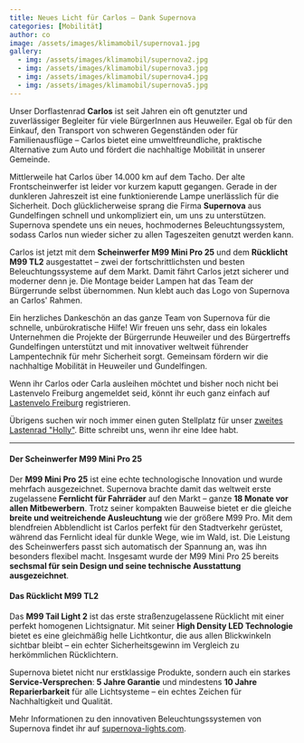 ```yaml
---
title: Neues Licht für Carlos – Dank Supernova
categories: [Mobilität]
author: co
image: /assets/images/klimamobil/supernova1.jpg
gallery:
  - img: /assets/images/klimamobil/supernova2.jpg
  - img: /assets/images/klimamobil/supernova3.jpg
  - img: /assets/images/klimamobil/supernova4.jpg
  - img: /assets/images/klimamobil/supernova5.jpg
---
```


Unser Dorflastenrad **Carlos** ist seit Jahren ein oft genutzter und zuverlässiger Begleiter für viele BürgerInnen aus Heuweiler. Egal ob für den Einkauf, den Transport von schweren Gegenständen oder für Familienausflüge – Carlos bietet eine umweltfreundliche, praktische Alternative zum Auto und fördert die nachhaltige Mobilität in unserer Gemeinde.

Mittlerweile hat Carlos über 14.000 km auf dem Tacho. Der alte Frontscheinwerfer ist leider vor kurzem kaputt gegangen. Gerade in der dunkleren Jahreszeit ist eine funktionierende Lampe unerlässlich für die Sicherheit. Doch glücklicherweise sprang die Firma **Supernova** aus Gundelfingen schnell und unkompliziert ein, um uns zu unterstützen. Supernova spendete uns ein neues, hochmodernes Beleuchtungssystem, sodass Carlos nun wieder sicher zu allen Tageszeiten genutzt werden kann.

Carlos ist jetzt mit dem **Scheinwerfer M99 Mini Pro 25** und dem **Rücklicht M99 TL2** ausgestattet – zwei der fortschrittlichsten und besten Beleuchtungssysteme auf dem Markt. Damit fährt Carlos jetzt sicherer und moderner denn je.
Die Montage beider Lampen hat das Team der Bürgerrunde selbst übernommen. Nun klebt auch das Logo von Supernova an Carlos' Rahmen.

Ein herzliches Dankeschön an das ganze Team von Supernova für die schnelle, unbürokratische Hilfe! Wir freuen uns sehr, dass ein lokales Unternehmen die Projekte der Bürgerrunde Heuweiler und des Bürgertreffs Gundelfingen unterstützt und mit innovativer weltweit führender Lampentechnik für mehr Sicherheit sorgt. Gemeinsam fördern wir die nachhaltige Mobilität in Heuweiler und Gundelfingen.

Wenn ihr Carlos oder Carla ausleihen möchtet und bisher noch nicht bei Lastenvelo Freiburg angemeldet seid, könnt ihr euch ganz einfach auf [Lastenvelo Freiburg](https://www.lastenvelofreiburg.de/) registrieren.

Übrigens suchen wir noch immer einen guten Stellplatz für unser [zweites Lastenrad "Holly"](/holly). Bitte schreibt uns, wenn ihr eine Idee habt.

---

#### Der Scheinwerfer M99 Mini Pro 25

Der **M99 Mini Pro 25** ist eine echte technologische Innovation und wurde mehrfach ausgezeichnet. Supernova brachte damit das weltweit erste zugelassene **Fernlicht für Fahrräder** auf den Markt – ganze **18 Monate vor allen Mitbewerbern**. Trotz seiner kompakten Bauweise bietet er die gleiche **breite und weitreichende Ausleuchtung** wie der größere M99 Pro. Mit dem blendfreien Abblendlicht ist Carlos perfekt für den Stadtverkehr gerüstet, während das Fernlicht ideal für dunkle Wege, wie im Wald, ist. Die Leistung des Scheinwerfers passt sich automatisch der Spannung an, was ihn besonders flexibel macht. Insgesamt wurde der M99 Mini Pro 25 bereits **sechsmal für sein Design und seine technische Ausstattung ausgezeichnet**.

#### Das Rücklicht M99 TL2

Das **M99 Tail Light 2** ist das erste straßenzugelassene Rücklicht mit einer perfekt homogenen Lichtsignatur. Mit seiner **High Density LED Technologie** bietet es eine gleichmäßig helle Lichtkontur, die aus allen Blickwinkeln sichtbar bleibt – ein echter Sicherheitsgewinn im Vergleich zu herkömmlichen Rücklichtern.

Supernova bietet nicht nur erstklassige Produkte, sondern auch ein starkes **Service-Versprechen**: **5 Jahre Garantie** und mindestens **10 Jahre Reparierbarkeit** für alle Lichtsysteme – ein echtes Zeichen für Nachhaltigkeit und Qualität.

Mehr Informationen zu den innovativen Beleuchtungssystemen von Supernova findet ihr auf [supernova-lights.com](https://supernova-lights.com/).
